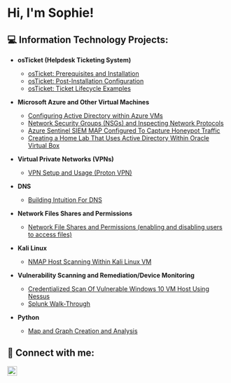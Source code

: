 <h1>Hi, I'm Sophie!
</a> </h1> 

<h2>💻 Information Technology Projects:</h2>

- <b>osTicket (Helpdesk Ticketing System)</b>
  - [osTicket: Prerequisites and Installation](https://github.com/coder83431/osticket-prereqs)
  - [osTicket: Post-Installation Configuration](https://github.com/coder83431/osTicket-Post-Installation-Setup/blob/main/README.md)
  - [osTicket: Ticket Lifecycle Examples](https://github.com/coder83431/os-ticket-master/blob/main/README.md)
- <b>Microsoft Azure and Other Virtual Machines</b>
  - [Configuring Active Directory within Azure VMs](https://github.com/coder83431/Configuring-Active-Directory-Within-Microsoft-VMs/blob/main/README.md)</i>
  - [Network Security Groups (NSGs) and Inspecting Network Protocols](https://github.com/coder83431/Network-Security-Groups-NSGs-and-Inspecting-Network-Protocols)
  - [Azure Sentinel SIEM MAP Configured To Capture Honeypot Traffic](https://github.com/coder83431/Configuring-Active-Directory-Within-Microsoft-VMs/blob/main/README.md)</i>
  - [Creating a Home Lab That Uses Active Directory Within Oracle Virtual Box](https://github.com/coder83431/Creating-a-Home-Lab-Environment-That-Utilizes-Active-Directory-Within-Oracle-Virtual-Box-)</i>


- <b>Virtual Private Networks (VPNs)</b>
  - [VPN Setup and Usage (Proton VPN)](https://github.com/coder83431/VPN-Setup-and-Usage-Proton-VPN-)

- <b>DNS</b>
  - [Building Intuition For DNS](https://github.com/coder83431/-Building-Intuition-for-DNS/blob/main/README.md)

- <b>Network Files Shares and Permissions</b>
  - [Network File Shares and Permissions (enabling and disabling users to access files)](https://github.com/coder83431/Network-File-Shares-and-Permissions/blob/main/README.md)

- <b>Kali Linux</b>
  - [NMAP Host Scanning Within Kali Linux VM](https://github.com/coder83431/NMAP-Host-Scanning-On-a-Kali-Linux-VM/blob/main/README.md)

- <b>Vulnerability Scanning and Remediation/Device Monitoring</b>
   - [Credentialized Scan Of Vulnerable Windows 10 VM Host Using Nessus](https://github.com/coder83431/Nessus-Vulnerability-Scanner)
   - [Splunk Walk-Through](https://github.com/coder83431/NMAP-Scanning)


- <b>Python</b>
  - [Map and Graph Creation and Analysis](https://github.com/coder83431/Python-Maps-and-Graphs)


<h2> 🤳 Connect with me:</h2>

[<img align="left" alt="JoshMadakor | LinkedIn" width="22px" src="https://cdn.jsdelivr.net/npm/simple-icons@v3/icons/linkedin.svg" />][linkedin]

[linkedin]: https://www.linkedin.com/in/sophie-giedraitis-285661219/
